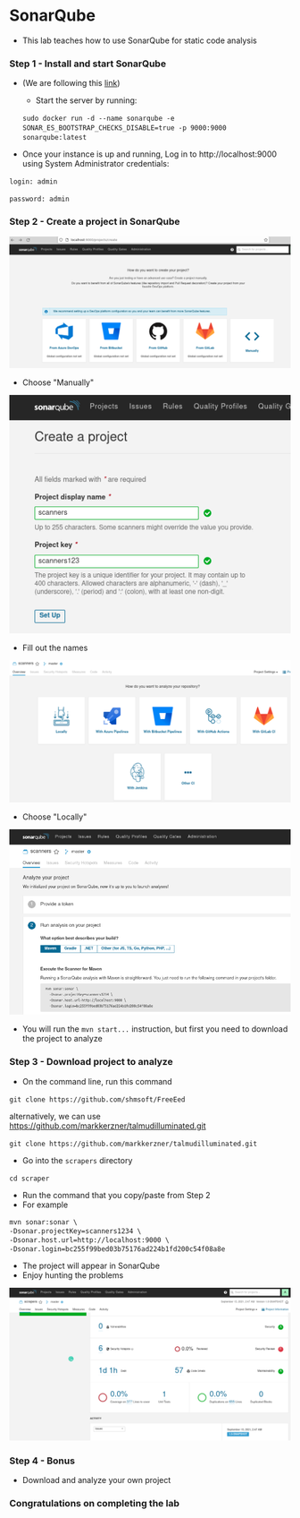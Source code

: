 # SonarQube

* This lab teaches how to use SonarQube for static code analysis

### Step 1 - Install and start SonarQube

* (We are following this [link](https://docs.sonarqube.org/latest/setup/get-started-2-minutes/))

  * Start the server by running:
  
  `sudo docker run -d --name sonarqube -e SONAR_ES_BOOTSTRAP_CHECKS_DISABLE=true -p 9000:9000 sonarqube:latest`
*  Once your instance is up and running, Log in to http://localhost:9000 using System Administrator credentials:

`login: admin`

`password: admin`

### Step 2 - Create a project in SonarQube

![](../images/sq-01.png)

* Choose "Manually"

![](../images/sq-02.png)

* Fill out the names

![](../images/sq-03.png)

* Choose "Locally"

![](../images/sq-05.png)

* You will run the `mvn start...` instruction, but first you need to download the project to analyze

### Step 3 - Download project to analyze

* On the command line, run this command

`git clone https://github.com/shmsoft/FreeEed`

alternatively, we can use https://github.com/markkerzner/talmudilluminated.git

`git clone https://github.com/markkerzner/talmudilluminated.git`

* Go into the `scrapers` directory

`cd scraper`

* Run the command that you copy/paste from Step 2
* For example

```text
mvn sonar:sonar \
-Dsonar.projectKey=scanners1234 \
-Dsonar.host.url=http://localhost:9000 \
-Dsonar.login=bc255f99bed03b75176ad224b1fd200c54f08a8e
```

* The project will appear in SonarQube
* Enjoy hunting the problems

![](../images/sq-07.png)

### Step 4 - Bonus

* Download and analyze your own project

### Congratulations on completing the lab
